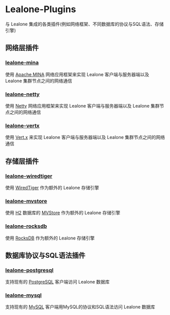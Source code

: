 # Lealone-Plugins
与 Lealone 集成的各类插件(例如网络框架、不同数据库的协议与SQL语法、存储引擎)

## 网络层插件

### [lealone-mina](https://github.com/lealone/Lealone-Plugins/tree/master/lealone-mina)
使用 [Apache MINA](http://mina.apache.org/) 网络应用框架来实现 Lealone 客户端与服务器端以及 Lealone 集群节点之间的网络通信


### [lealone-netty](https://github.com/lealone/Lealone-Plugins/tree/master/lealone-netty)
使用 [Netty](http://netty.io/) 网络应用框架来实现 Lealone 客户端与服务器端以及 Lealone 集群节点之间的网络通信


### [lealone-vertx](https://github.com/lealone/Lealone-Plugins/tree/master/lealone-vertx)
使用 [Vert.x](https://vertx.io/) 来实现 Lealone 客户端与服务器端以及 Lealone 集群节点之间的网络通信


## 存储层插件

### [lealone-wiredtiger](https://github.com/lealone/Lealone-Plugins/tree/master/lealone-wiredtiger)
使用 [WiredTiger](http://www.wiredtiger.com/) 作为额外的 Lealone 存储引擎


### [lealone-mvstore](https://github.com/lealone/Lealone-Plugins/tree/master/lealone-mvstore)
使用 [H2](http://www.h2database.com/html/main.html) 数据库的 [MVStore](http://www.h2database.com/html/mvstore.html) 作为额外的 Lealone 存储引擎


### [lealone-rocksdb](https://github.com/lealone/Lealone-Plugins/tree/master/lealone-rocksdb)
使用 [RocksDB](https://github.com/facebook/rocksdb) 作为额外的 Lealone 存储引擎


## 数据库协议与SQL语法插件


### [lealone-postgresql](https://github.com/lealone/Lealone-Plugins/tree/master/lealone-postgresql)
支持现有的 [PostgreSQL](https://www.postgresql.org/) 客户端访问 Lealone 数据库


### [lealone-mysql](https://github.com/lealone/Lealone-Plugins/tree/master/lealone-mysql)
支持现有的 [MySQL](https://www.mysql.com/) 客户端用MySQL的协议和SQL语法访问 Lealone 数据库
